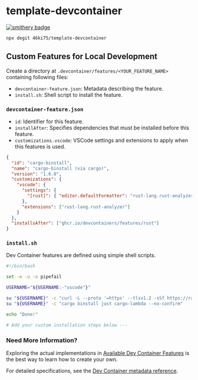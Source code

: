# template-devcontainer

[![smithery badge](https://smithery.ai/badge/@46ki75/internal-smithery-mcp)](https://smithery.ai/server/@46ki75/internal-smithery-mcp)

```bash
npx degit 46ki75/template-devcontainer
```

## Custom Features for Local Development

Create a directory at `.devcontainer/features/<YOUR_FEATURE_NAME>` containing following files:

- `devcontainer-feature.json`: Metadata describing the feature.
- `install.sh`: Shell script to install the feature.

### `devcontainer-feature.json`

- `id`: Identifier for this feature.
- `installAfter`: Specifies dependencies that must be installed before this feature.
- `customizations.vscode`: VSCode settings and extensions to apply when this features is used.

```json
{
  "id": "cargo-binstall",
  "name": "cargo-binstall (via cargo)",
  "version": "1.0.0",
  "customizations": {
    "vscode": {
      "settings": {
        "[rust]": { "editor.defaultFormatter": "rust-lang.rust-analyzer" }
      },
      "extensions": ["rust-lang.rust-analyzer"]
    }
  },
  "installsAfter": ["ghcr.io/devcontainers/features/rust"]
}
```

### `install.sh`

Dev Container features are defined using simple shell scripts.

```bash
#!/bin/bash

set -e -u -o pipefail

USERNAME="${USERNAME:-"vscode"}"

su "${USERNAME}" -c "curl -L --proto '=https' --tlsv1.2 -sSf https://raw.githubusercontent.com/cargo-bins/cargo-binstall/main/install-from-binstall-release.sh | bash"
su "${USERNAME}" -c "cargo binstall just cargo-lambda --no-confirm"

echo "Done!"

# Add your custom installation steps below ---
```

### Need More Information?

Exploring the actual implementations in [Available Dev Container Features](https://containers.dev/features) is the best way to learn how to create your own.

For detailed specifications, see the [Dev Container metadata reference](https://containers.dev/implementors/json_reference/).